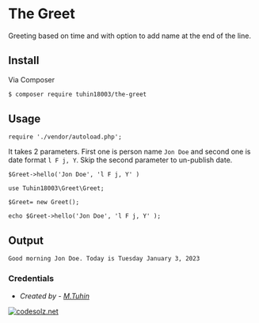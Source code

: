 The Greet
==============================

Greeting based on time and with option to add name at the end of the line.


## Install

Via Composer

``` bash
$ composer require tuhin18003/the-greet
```

## Usage

```
require './vendor/autoload.php';
```

It takes 2 parameters. First one is person name `Jon Doe` and second one is date format `l F j, Y`. Skip the second parameter to un-publish date.

`$Greet->hello('Jon Doe', 'l F j, Y' )`

```
use Tuhin18003\Greet\Greet;

$Greet= new Greet();

echo $Greet->hello('Jon Doe', 'l F j, Y' );

```

## Output

```
Good morning Jon Doe. Today is Tuesday January 3, 2023

```

### Credentials
- *Created by - [M.Tuhin](https://codesolz.net/)*

<a href="https://codesolz.net">
  <img src="https://codesolz.net/images/brand-logo/logo.png" alt="codesolz.net"/>
</a>

